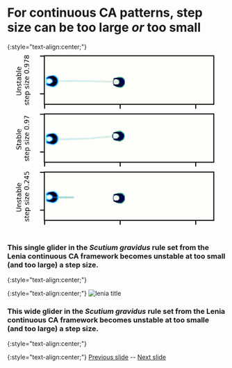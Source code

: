 # For continuous CA patterns, step size can be too large _or_ too small

{:style="text-align:center;"}
![lenia title](https://raw.githubusercontent.com/riveSunder/yuca_docs/master/assets/consequential_step_size/smaller_scutium.gif)

### This single glider in the _Scutium gravidus_ rule set from the Lenia continuous CA framework becomes unstable at too small (and too large) a step size. 
{:style="text-align:center;"}

{:style="text-align:center;"}
![lenia title](https://raw.githubusercontent.com/riveSunder/yuca_docs/master/assets/consequential_step_size/superwide_scutium.gif)

### This wide glider in the _Scutium gravidus_ rule set from the Lenia continuous CA framework becomes unstable at too smalle (and too large) a step size. 
{:style="text-align:center;"}

{:style="text-align:center;"}
[Previous slide](https://rivesunder.github.io/yuca/ss_slide_004.md) -- [Next slide](https://rivesunder.github.io/yuca/ss_slide_006)
